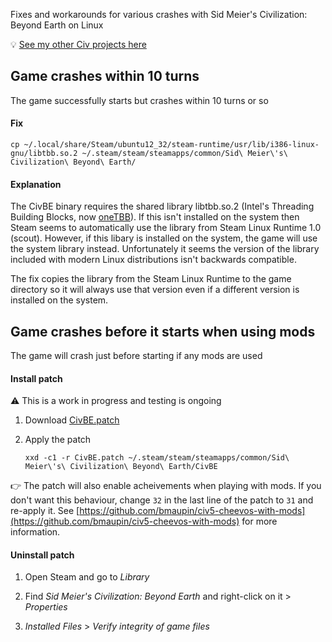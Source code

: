 Fixes and workarounds for various crashes with Sid Meier's Civilization: Beyond Earth on Linux

💡 [See my other Civ projects here](https://github.com/search?q=user%3Abmaupin+topic%3Acivilization&type=Repositories)

## Game crashes within 10 turns

The game successfully starts but crashes within 10 turns or so

#### Fix

```
cp ~/.local/share/Steam/ubuntu12_32/steam-runtime/usr/lib/i386-linux-gnu/libtbb.so.2 ~/.steam/steam/steamapps/common/Sid\ Meier\'s\ Civilization\ Beyond\ Earth/
```

#### Explanation

The CivBE binary requires the shared library libtbb.so.2 (Intel's Threading Building Blocks, now [oneTBB](https://github.com/oneapi-src/oneTBB)). If this isn't installed on the system then Steam seems to automatically use the library from Steam Linux Runtime 1.0 (scout). However, if this libary is installed on the system, the game will use the system library instead. Unfortunately it seems the version of the library included with modern Linux distributions isn't backwards compatible.

The fix copies the library from the Steam Linux Runtime to the game directory so it will always use that version even if a different version is installed on the system.

## Game crashes before it starts when using mods

The game will crash just before starting if any mods are used

#### Install patch

⚠️ This is a work in progress and testing is ongoing

1. Download [CivBE.patch](CivBE.patch)
1. Apply the patch

   ```
   xxd -c1 -r CivBE.patch ~/.steam/steam/steamapps/common/Sid\ Meier\'s\ Civilization\ Beyond\ Earth/CivBE
   ```

👉 The patch will also enable acheivements when playing with mods. If you don't want this behaviour, change `32` in the last line of the patch to `31` and re-apply it. See [https://github.com/bmaupin/civ5-cheevos-with-mods](https://github.com/bmaupin/civ5-cheevos-with-mods) for more information.

#### Uninstall patch

1. Open Steam and go to _Library_

1. Find _Sid Meier's Civilization: Beyond Earth_ and right-click on it > _Properties_

1. _Installed Files_ > _Verify integrity of game files_
